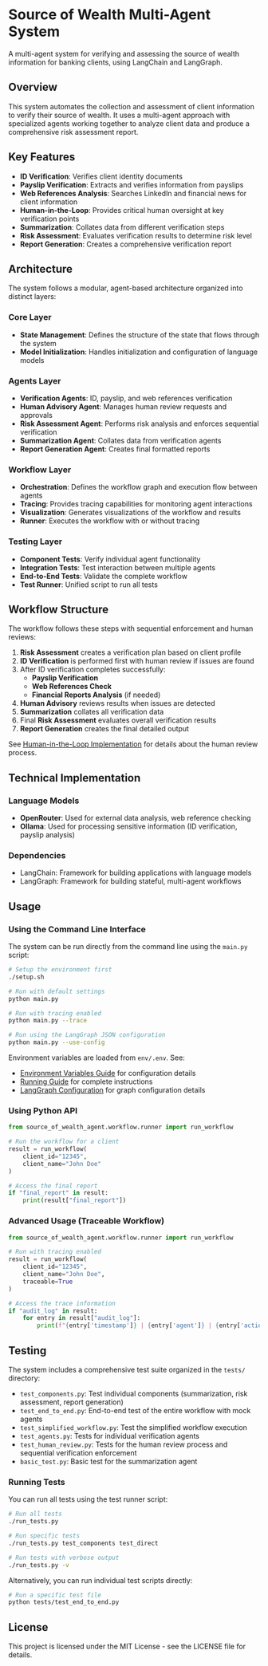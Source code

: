 # Source of Wealth Multi-Agent System

A multi-agent system for verifying and assessing the source of wealth information for banking clients, using LangChain and LangGraph.

## Overview

This system automates the collection and assessment of client information to verify their source of wealth. It uses a multi-agent approach with specialized agents working together to analyze client data and produce a comprehensive risk assessment report.

## Key Features

- **ID Verification**: Verifies client identity documents
- **Payslip Verification**: Extracts and verifies information from payslips
- **Web References Analysis**: Searches LinkedIn and financial news for client information
- **Human-in-the-Loop**: Provides critical human oversight at key verification points
- **Summarization**: Collates data from different verification steps
- **Risk Assessment**: Evaluates verification results to determine risk level
- **Report Generation**: Creates a comprehensive verification report

## Architecture

The system follows a modular, agent-based architecture organized into distinct layers:

### Core Layer
- **State Management**: Defines the structure of the state that flows through the system
- **Model Initialization**: Handles initialization and configuration of language models

### Agents Layer
- **Verification Agents**: ID, payslip, and web references verification
- **Human Advisory Agent**: Manages human review requests and approvals
- **Risk Assessment Agent**: Performs risk analysis and enforces sequential verification
- **Summarization Agent**: Collates data from verification agents
- **Report Generation Agent**: Creates final formatted reports

### Workflow Layer
- **Orchestration**: Defines the workflow graph and execution flow between agents
- **Tracing**: Provides tracing capabilities for monitoring agent interactions
- **Visualization**: Generates visualizations of the workflow and results
- **Runner**: Executes the workflow with or without tracing

### Testing Layer
- **Component Tests**: Verify individual agent functionality
- **Integration Tests**: Test interaction between multiple agents
- **End-to-End Tests**: Validate the complete workflow
- **Test Runner**: Unified script to run all tests

## Workflow Structure

The workflow follows these steps with sequential enforcement and human reviews:

1. **Risk Assessment** creates a verification plan based on client profile
2. **ID Verification** is performed first with human review if issues are found
3. After ID verification completes successfully:
   - **Payslip Verification**
   - **Web References Check**
   - **Financial Reports Analysis** (if needed)
4. **Human Advisory** reviews results when issues are detected
5. **Summarization** collates all verification data
6. Final **Risk Assessment** evaluates overall verification results
7. **Report Generation** creates the final detailed output

See [Human-in-the-Loop Implementation](HUMAN_IN_THE_LOOP.md) for details about the human review process.

## Technical Implementation

### Language Models
- **OpenRouter**: Used for external data analysis, web reference checking
- **Ollama**: Used for processing sensitive information (ID verification, payslip analysis)

### Dependencies
- LangChain: Framework for building applications with language models
- LangGraph: Framework for building stateful, multi-agent workflows

## Usage

### Using the Command Line Interface

The system can be run directly from the command line using the `main.py` script:

```bash
# Setup the environment first
./setup.sh

# Run with default settings
python main.py

# Run with tracing enabled
python main.py --trace

# Run using the LangGraph JSON configuration
python main.py --use-config
```

Environment variables are loaded from `env/.env`. See:
- [Environment Variables Guide](env/README.md) for configuration details
- [Running Guide](RUNNING.md) for complete instructions
- [LangGraph Configuration](source_of_wealth_agent/LANGGRAPH.md) for graph configuration details

### Using Python API

```python
from source_of_wealth_agent.workflow.runner import run_workflow

# Run the workflow for a client
result = run_workflow(
    client_id="12345",
    client_name="John Doe"
)

# Access the final report
if "final_report" in result:
    print(result["final_report"])
```

### Advanced Usage (Traceable Workflow)

```python
from source_of_wealth_agent.workflow.runner import run_workflow

# Run with tracing enabled
result = run_workflow(
    client_id="12345",
    client_name="John Doe",
    traceable=True
)

# Access the trace information
if "audit_log" in result:
    for entry in result["audit_log"]:
        print(f"{entry['timestamp']} | {entry['agent']} | {entry['action']}")
```

## Testing

The system includes a comprehensive test suite organized in the `tests/` directory:

- `test_components.py`: Test individual components (summarization, risk assessment, report generation)
- `test_end_to_end.py`: End-to-end test of the entire workflow with mock agents
- `test_simplified_workflow.py`: Test the simplified workflow execution
- `test_agents.py`: Tests for individual verification agents
- `test_human_review.py`: Tests for the human review process and sequential verification enforcement
- `basic_test.py`: Basic test for the summarization agent

### Running Tests

You can run all tests using the test runner script:

```bash
# Run all tests
./run_tests.py

# Run specific tests
./run_tests.py test_components test_direct

# Run tests with verbose output
./run_tests.py -v
```

Alternatively, you can run individual test scripts directly:

```bash
# Run a specific test file
python tests/test_end_to_end.py
```

## License

This project is licensed under the MIT License - see the LICENSE file for details.
